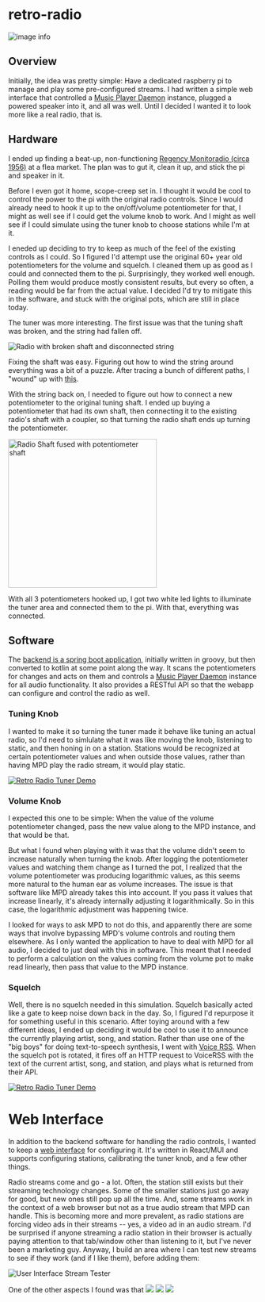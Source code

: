 # retro-radio

![image info](./images/finished-front.jpg)

## Overview

Initially, the idea was pretty simple: Have a dedicated raspberry pi to manage and play some pre-configured streams.
I had written a simple web interface that controlled a [Music Player Daemon](https://www.musicpd.org/) instance, 
plugged a powered speaker into it, and all was well.  Until I decided I wanted it to look more like a real radio, that is.

## Hardware

I ended up finding a beat-up, non-functioning 
[Regency Monitoradio (circa 1956)](https://commons.wikimedia.org/wiki/File:Vintage_Monitoradio_By_Regency,_Model_MR-10,_FM_Receiver,_8_Tubes,_Metal_Case,_Circa_1956_(15096254696).jpg) 
at a flea market. The plan was to gut it, clean it up, and stick the pi and speaker in it.  

Before I even got it home, scope-creep set in.  I thought it would be cool to control the power to the pi with the original 
radio controls.  Since I would already need to hook it up to the on/off/volume potentiometer for that, I might as well 
see if I could get the volume knob to work.  And I might as well see if I could simulate using the tuner knob to choose 
stations while I'm at it.

I eneded up deciding to try to keep as much of the feel of the existing controls as I could.  So I 
figured I'd attempt use the original 60+ year old potentiometers for the volume and squelch.  I cleaned them
up as good as I could and connected them to the pi.  Surprisingly, they worked well enough.  Polling them would produce 
mostly consistent results, but every so often, a reading would be far from the actual value.  I decided I'd try to mitigate 
this in the software, and stuck with the original pots, which are still in place today.

The tuner was more interesting.  The first issue was that the tuning shaft was broken, and the string had fallen off.

![Radio with broken shaft and disconnected string](./images/broken-shaft.jpg)

Fixing the shaft was easy.  Figuring out how to wind the string around everything was a bit of a puzzle.  After tracing a bunch
of different paths, I "wound" up with [this](./images/string.png).

With the string back on, I needed to figure out how to connect a new potentiometer to the original tuning shaft.
I ended up buying a potentiometer that had its own shaft, then connecting it to the existing radio's shaft with a coupler, so that
turning the radio shaft ends up turning the potentiometer.

[//]: # (![Potentiometer fused with radio tuner shaft]&#40;./images/shaft-connected.jpg&#41;)
<img src="./images/shaft-connected.jpg" width=300 alt="Radio Shaft fused with potentiometer shaft">

With all 3 potentiometers hooked up, I got two white led lights to illuminate the tuner area and connected them to the pi. 
With that, everything was connected.

## Software

The [backend is a spring boot application](https://github.com/mboyers/pi-radio), initially written in groovy, but then converted to kotlin at some point along the way. It
scans the potentiometers for changes and acts on them and controls a [Music Player Daemon](https://www.musicpd.org/) instance for all 
audio functionality.  It also provides a RESTful API so that the webapp can configure and control the radio as well.

### Tuning Knob
I wanted to make it so turning the tuner made it behave like tuning an actual radio, so I'd need to simlulate what it was like
moving the knob, listening to static, and then honing in on a station.  Stations would be recognized at certain potentiometer values 
and when outside those values, rather than having MPD play the radio stream, it would play static.

[![Retro Radio Tuner Demo](https://img.youtube.com/vi/5URUADNYmU8/0.jpg)](https://www.youtube.com/watch?v=5URUADNYmU8)

### Volume Knob
I expected this one to be simple:  When the value of the volume potentiometer changed, pass the new value along to the MPD instance,
and that would be that.

But what I found when playing with it was that the volume didn't seem to increase naturally when turning the knob.  After 
logging the potentiometer values and watching them change as I turned the pot, I realized that the volume potentiometer was 
producing logarithmic values, as this seems more natural to the human ear as volume increases.  The issue is that
software like MPD already takes this into account.  If you pass it values that increase linearly,
it's already internally adjusting it logarithmically.  So in this case, the logarithmic adjustment was happening twice.  

I looked for ways to ask MPD to not do this, and apparently there are some ways that involve bypassing MPD's volume controls
and routing them elsewhere.  As I only wanted the application to have to deal with MPD for all audio, I decided to just deal with this 
in software.  This meant that I needed to perform a calculation on the values coming from the volume pot to make read linearly, 
then pass that value to the MPD instance.

### Squelch
Well, there is no squelch needed in this simulation. Squelch basically acted like a gate to keep noise down back in the day.  So, 
I figured I'd repurpose it for something useful in this scenario.  After toying around with a few different ideas, I ended up deciding
it would be cool to use it to announce the currently playing artist, song, and station.  Rather than use one of the "big boys" for
doing text-to-speech synthesis, I went with [Voice RSS](http://www.voicerss.org/).  When the squelch pot is rotated, it fires off an HTTP request 
to VoiceRSS with the text of the current artist, song, and station, and plays what is returned from their API.

[![Retro Radio Tuner Demo](https://img.youtube.com/vi/xBr8wc5PbYg/0.jpg)](https://www.youtube.com/watch?v=xBr8wc5PbYg)

# Web Interface

In addition to the backend software for handling the radio controls, I wanted to keep a [web interface](https://github.com/mboyers/pi-radio-ui) for configuring it.
It's written in React/MUI and supports configuring stations, calibrating the tuner knob, and a few other things.

Radio streams come and go - a lot.  Often, the station still exists but their streaming technology changes.  Some
of the smaller stations just go away for good, but new ones still pop up all the time.  And, some streams work in the
context of a web browser but not as a true audio stream that MPD can handle.  This is becoming more and more prevalent, 
as radio stations are forcing video ads in their streams -- yes, a video ad in an audio stream.  I'd be surprised if anyone 
streaming a radio station in their browser is actually paying attention to that tab/window other than listening to it, 
but I've never been a marketing guy.  Anyway, I build an area where I can test new streams to see if they work (and if
I like them), before adding them: 

<img src="./images/ui-test.png" alt="User Interface Stream Tester">

One of the other aspects I found was that 
<img src="./images/ui-calibrate.png">
<img src="./images/ui-configure.png">
<img src="./images/ui-listen.png">